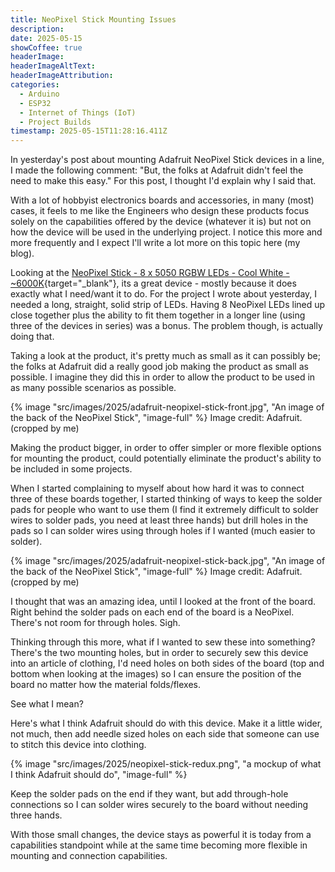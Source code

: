```yaml
---
title: NeoPixel Stick Mounting Issues
description: 
date: 2025-05-15
showCoffee: true
headerImage: 
headerImageAltText: 
headerImageAttribution: 
categories:
  - Arduino
  - ESP32
  - Internet of Things (IoT)
  - Project Builds
timestamp: 2025-05-15T11:28:16.411Z
---
```


In yesterday's post about mounting Adafruit NeoPixel Stick devices in a line, I made the following comment: "But, the folks at Adafruit didn't feel the need to make this easy." For this post, I thought I'd explain why I said that.

With a lot of hobbyist electronics boards and accessories, in many (most) cases, it feels to me like the Engineers who design these products focus solely on the capabilities offered by the device (whatever it is) but not on how the device will be used in the underlying project. I notice this more and more frequently and I expect I'll write a lot more on this topic here (my blog).

Looking at the [NeoPixel Stick - 8 x 5050 RGBW LEDs - Cool White - ~6000K](https://www.adafruit.com/product/2869){target="_blank"}, its a great device - mostly because it does exactly what I need/want it to do. For the project I wrote about yesterday, I needed a long, straight, solid strip of LEDs. Having 8 NeoPixel LEDs lined up close together plus the ability to fit them together in a longer line (using three of the devices in series) was a bonus. The problem though, is actually doing that.

Taking a look at the product, it's pretty much as small as it can possibly be; the folks at Adafruit did a really good job making the product as small as possible. I imagine they did this in order to allow the product to be used in as many possible scenarios as possible.

{% image "src/images/2025/adafruit-neopixel-stick-front.jpg", "An image of the back of the NeoPixel Stick", "image-full" %}
Image credit: Adafruit. (cropped by me)

Making the product bigger, in order to offer simpler or more flexible options for mounting the product, could potentially eliminate the product's ability to be included in some projects.

When I started complaining to myself about how hard it was to connect three of these boards together, I started thinking of ways to keep the solder pads for people who want to use them (I find it extremely difficult to solder wires to solder pads, you need at least three hands) but drill holes in the pads so I can solder wires using through holes if I wanted (much easier to solder).

{% image "src/images/2025/adafruit-neopixel-stick-back.jpg", "An image of the back of the NeoPixel Stick", "image-full" %}
Image credit: Adafruit. (cropped by me)

I thought that was an amazing idea, until I looked at the front of the board. Right behind the solder pads on each end of the board is a NeoPixel. There's not room for through holes. Sigh.

Thinking through this more, what if I wanted to sew these into something? There's the two mounting holes, but in order to securely sew this device into an article of clothing, I'd need holes on both sides of the board (top and bottom when looking at the images) so I can ensure the position of the board no matter how the material folds/flexes.

See what I mean?

Here's what I think Adafruit should do with this device. Make it a little wider, not much, then add needle sized holes on each side that someone can use to stitch this device into clothing.

{% image "src/images/2025/neopixel-stick-redux.png", "a mockup of what I think Adafruit should do", "image-full" %}

Keep the solder pads on the end if they want, but add through-hole connections so I can solder wires securely to the board without needing three hands. 

With those small changes, the device stays as powerful it is today from a capabilities standpoint while at the same time becoming more flexible in mounting and connection capabilities.
